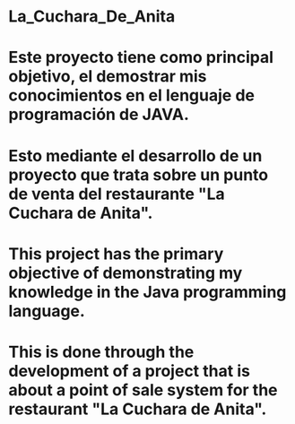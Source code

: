 # La_Cuchara_De_Anita
# Este proyecto tiene como principal objetivo, el demostrar mis conocimientos en el lenguaje de programación de JAVA.
# Esto mediante el desarrollo de un proyecto que trata sobre un punto de venta del restaurante "La Cuchara de Anita".

# This project has the primary objective of demonstrating my knowledge in the Java programming language. 
# This is done through the development of a project that is about a point of sale system for the restaurant "La Cuchara de Anita".
